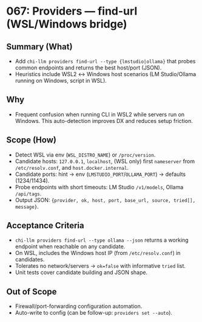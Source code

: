 # 067: Providers — find-url (WSL/Windows bridge)

## Summary (What)
- Add `chi-llm providers find-url --type {lmstudio|ollama}` that probes common endpoints and returns the best host/port (JSON).
- Heuristics include WSL2 ↔ Windows host scenarios (LM Studio/Ollama running on Windows, script in WSL).

## Why
- Frequent confusion when running CLI in WSL2 while servers run on Windows. This auto-detection improves DX and reduces setup friction.

## Scope (How)
- Detect WSL via env (`WSL_DISTRO_NAME`) or `/proc/version`.
- Candidate hosts: `127.0.0.1`, `localhost`, (WSL only) first `nameserver` from `/etc/resolv.conf`, and `host.docker.internal`.
- Candidate ports: hint → env (`LMSTUDIO_PORT`/`OLLAMA_PORT`) → defaults (1234/11434).
- Probe endpoints with short timeouts: LM Studio `/v1/models`, Ollama `/api/tags`.
- Output JSON: `{provider, ok, host, port, base_url, source, tried[], message}`.

## Acceptance Criteria
- `chi-llm providers find-url --type ollama --json` returns a working endpoint when reachable on any candidate.
- On WSL, includes the Windows host IP (from `/etc/resolv.conf`) in candidates.
- Tolerates no network/servers → `ok=false` with informative `tried` list.
- Unit tests cover candidate building and JSON shape.

## Out of Scope
- Firewall/port-forwarding configuration automation.
- Auto-write to config (can be follow-up: `providers set --auto`).

